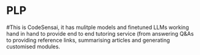 # PLP

#This is CodeSensai, it has mulitple models and finetuned LLMs working hand in hand to provide end to end tutoring service (from answering Q&As to providing reference links, summarising articles and generating customised modules. 
